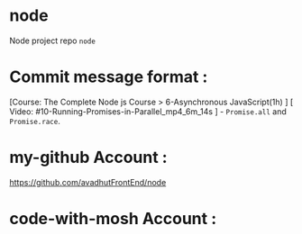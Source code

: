 # node 
Node project repo `node` 

# Commit message format : 
[Course: The Complete Node js Course > 6-Asynchronous JavaScript(1h) ] [ Video: #10-Running-Promises-in-Parallel_mp4_6m_14s ] - `Promise.all` and `Promise.race`.


# my-github Account : 
https://github.com/avadhutFrontEnd/node 

# code-with-mosh Account : 
